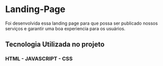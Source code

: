 # Landing-Page

Foi desenvolvida essa landing page para que possa ser publicado nossos serviços e garantir uma boa experiencia para os usuários.  

## Tecnologia Utilizada no projeto
### HTML - JAVASCRIPT - CSS
